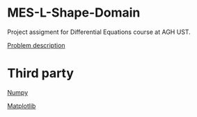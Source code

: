 # MES-L-Shape-Domain

Project assigment for Differential Equations course at AGH UST.

[Problem description](Lshapedomain.pdf)

# Third party

[Numpy](http://www.numpy.org/)

[Matplotlib](https://matplotlib.org/)
